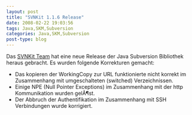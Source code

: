 ```yaml
---
layout: post
title: "SVNKit 1.1.6 Release"
date: 2008-02-22 19:03:56
tags: Java,SKM,Subversion
categories: Java,SKM,Subversion
post-type: blog
---
```

Das <a href="http://www.svnkit.com"  title="http://www.svnkit.cokm">SVNKit Team</a> hat eine neue Release der Java Subversion Bibliothek heraus gebracht. Es wurden folgende Korrekturen gemacht:
<ul><li>Das kopieren der WorkingCopy zur URL funktionierte nicht korrekt im Zusammenhang mit umgeschalteten (switched) Verzeichnissen.</li>
<li>Einige NPE (Null Pointer Exceptions) im Zusammenhang mit der http Kommunikation wurden gelÃ¶st.</li>
<li>Der Abbruch der Authentifikation im Zusammenhang mit SSH Verbindungen wurde korrigiert.</li>
</ul>
